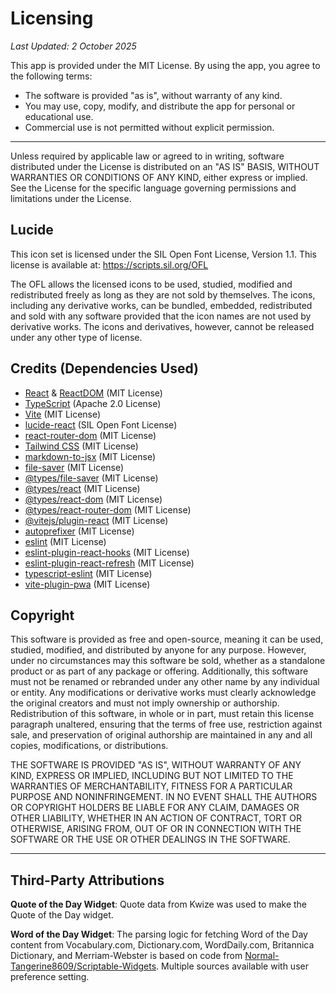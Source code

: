 # Licensing

_Last Updated: 2 October 2025_

This app is provided under the MIT License. By using the app, you agree to the following terms:

- The software is provided "as is", without warranty of any kind.
- You may use, copy, modify, and distribute the app for personal or educational use.
- Commercial use is not permitted without explicit permission.

---

Unless required by applicable law or agreed to in writing, software distributed under the License is distributed on an "AS IS" BASIS, WITHOUT WARRANTIES OR CONDITIONS OF ANY KIND, either express or implied. See the License for the specific language governing permissions and limitations under the License.

## Lucide

This icon set is licensed under the SIL Open Font License, Version 1.1. This license is available at: https://scripts.sil.org/OFL

The OFL allows the licensed icons to be used, studied, modified and redistributed freely as long as they are not sold by themselves. The icons, including any derivative works, can be bundled, embedded, redistributed and sold with any software provided that the icon names are not used by derivative works. The icons and derivatives, however, cannot be released under any other type of license.

## Credits (Dependencies Used)

- [React](https://react.dev/) & [ReactDOM](https://react.dev/) (MIT License)
- [TypeScript](https://www.typescriptlang.org/) (Apache 2.0 License)
- [Vite](https://vitejs.dev/) (MIT License)
- [lucide-react](https://lucide.dev/) (SIL Open Font License)
- [react-router-dom](https://reactrouter.com/) (MIT License)
- [Tailwind CSS](https://tailwindcss.com/) (MIT License)
- [markdown-to-jsx](https://github.com/probablyup/markdown-to-jsx) (MIT License)
- [file-saver](https://github.com/eligrey/FileSaver.js/) (MIT License)
- [@types/file-saver](https://github.com/DefinitelyTyped/DefinitelyTyped/tree/master/types/file-saver) (MIT License)
- [@types/react](https://github.com/DefinitelyTyped/DefinitelyTyped/tree/master/types/react) (MIT License)
- [@types/react-dom](https://github.com/DefinitelyTyped/DefinitelyTyped/tree/master/types/react-dom) (MIT License)
- [@types/react-router-dom](https://github.com/DefinitelyTyped/DefinitelyTyped/tree/master/types/react-router-dom) (MIT License)
- [@vitejs/plugin-react](https://github.com/vitejs/vite-plugin-react) (MIT License)
- [autoprefixer](https://github.com/postcss/autoprefixer) (MIT License)
- [eslint](https://eslint.org/) (MIT License)
- [eslint-plugin-react-hooks](https://www.npmjs.com/package/eslint-plugin-react-hooks) (MIT License)
- [eslint-plugin-react-refresh](https://www.npmjs.com/package/eslint-plugin-react-refresh) (MIT License)
- [typescript-eslint](https://typescript-eslint.io/) (MIT License)
- [vite-plugin-pwa](https://vite-pwa-org.netlify.app/) (MIT License)

## Copyright

This software is provided as free and open-source, meaning it can be used, studied, modified, and distributed by anyone for any purpose. However, under no circumstances may this software be sold, whether as a standalone product or as part of any package or offering. Additionally, this software must not be renamed or rebranded under any other name by any individual or entity. Any modifications or derivative works must clearly acknowledge the original creators and must not imply ownership or authorship. Redistribution of this software, in whole or in part, must retain this license paragraph unaltered, ensuring that the terms of free use, restriction against sale, and preservation of original authorship are maintained in any and all copies, modifications, or distributions.

THE SOFTWARE IS PROVIDED "AS IS", WITHOUT WARRANTY OF ANY KIND, EXPRESS OR IMPLIED, INCLUDING BUT NOT LIMITED TO THE WARRANTIES OF MERCHANTABILITY, FITNESS FOR A PARTICULAR PURPOSE AND NONINFRINGEMENT. IN NO EVENT SHALL THE AUTHORS OR COPYRIGHT HOLDERS BE LIABLE FOR ANY CLAIM, DAMAGES OR OTHER LIABILITY, WHETHER IN AN ACTION OF CONTRACT, TORT OR OTHERWISE, ARISING FROM, OUT OF OR IN CONNECTION WITH THE SOFTWARE OR THE USE OR OTHER DEALINGS IN THE SOFTWARE.

---

## Third-Party Attributions

**Quote of the Day Widget**: Quote data from Kwize was used to make the Quote of the Day widget.

**Word of the Day Widget**: The parsing logic for fetching Word of the Day content from Vocabulary.com, Dictionary.com, WordDaily.com, Britannica Dictionary, and Merriam-Webster is based on code from [Normal-Tangerine8609/Scriptable-Widgets](https://github.com/Normal-Tangerine8609/Scriptable-Widgets). Multiple sources available with user preference setting.